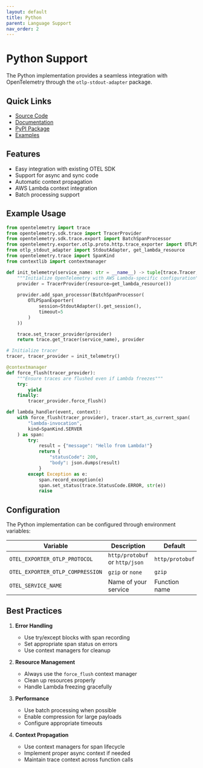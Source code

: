```yaml
---
layout: default
title: Python
parent: Language Support
nav_order: 2
---
```


# Python Support

The Python implementation provides a seamless integration with OpenTelemetry through the `otlp-stdout-adapter` package.

## Quick Links
- [Source Code](https://github.com/dev7a/lambda-otlp-forwarder/tree/main/packages/python/adapter)
- [Documentation](https://github.com/dev7a/lambda-otlp-forwarder/tree/main/packages/python/adapter/README.md)
- [PyPI Package](https://pypi.org/project/otlp-stdout-adapter/)
- [Examples](https://github.com/dev7a/lambda-otlp-forwarder/tree/main/packages/python/adapter/examples)

## Features
- Easy integration with existing OTEL SDK
- Support for async and sync code
- Automatic context propagation
- AWS Lambda context integration
- Batch processing support

## Example Usage

```python
from opentelemetry import trace
from opentelemetry.sdk.trace import TracerProvider
from opentelemetry.sdk.trace.export import BatchSpanProcessor
from opentelemetry.exporter.otlp.proto.http.trace_exporter import OTLPSpanExporter
from otlp_stdout_adapter import StdoutAdapter, get_lambda_resource
from opentelemetry.trace import SpanKind
from contextlib import contextmanager

def init_telemetry(service_name: str = __name__) -> tuple[trace.Tracer, TracerProvider]:
    """Initialize OpenTelemetry with AWS Lambda-specific configuration"""
    provider = TracerProvider(resource=get_lambda_resource())
    
    provider.add_span_processor(BatchSpanProcessor(
        OTLPSpanExporter(
            session=StdoutAdapter().get_session(),
            timeout=5
        )
    ))

    trace.set_tracer_provider(provider)
    return trace.get_tracer(service_name), provider

# Initialize tracer
tracer, tracer_provider = init_telemetry()

@contextmanager
def force_flush(tracer_provider):
    """Ensure traces are flushed even if Lambda freezes"""
    try:
        yield
    finally:
        tracer_provider.force_flush()

def lambda_handler(event, context):
    with force_flush(tracer_provider), tracer.start_as_current_span(
        "lambda-invocation",
        kind=SpanKind.SERVER
    ) as span:
        try:
            result = {"message": "Hello from Lambda!"}
            return {
                "statusCode": 200,
                "body": json.dumps(result)
            }
        except Exception as e:
            span.record_exception(e)
            span.set_status(trace.StatusCode.ERROR, str(e))
            raise
```

## Configuration

The Python implementation can be configured through environment variables:

| Variable | Description | Default |
|----------|-------------|---------|
| `OTEL_EXPORTER_OTLP_PROTOCOL` | `http/protobuf` or `http/json` | `http/protobuf` |
| `OTEL_EXPORTER_OTLP_COMPRESSION` | `gzip` or `none` | `gzip` |
| `OTEL_SERVICE_NAME` | Name of your service | Function name |

## Best Practices

1. **Error Handling**
   - Use try/except blocks with span recording
   - Set appropriate span status on errors
   - Use context managers for cleanup

2. **Resource Management**
   - Always use the `force_flush` context manager
   - Clean up resources properly
   - Handle Lambda freezing gracefully

3. **Performance**
   - Use batch processing when possible
   - Enable compression for large payloads
   - Configure appropriate timeouts

4. **Context Propagation**
   - Use context managers for span lifecycle
   - Implement proper async context if needed
   - Maintain trace context across function calls
``` 